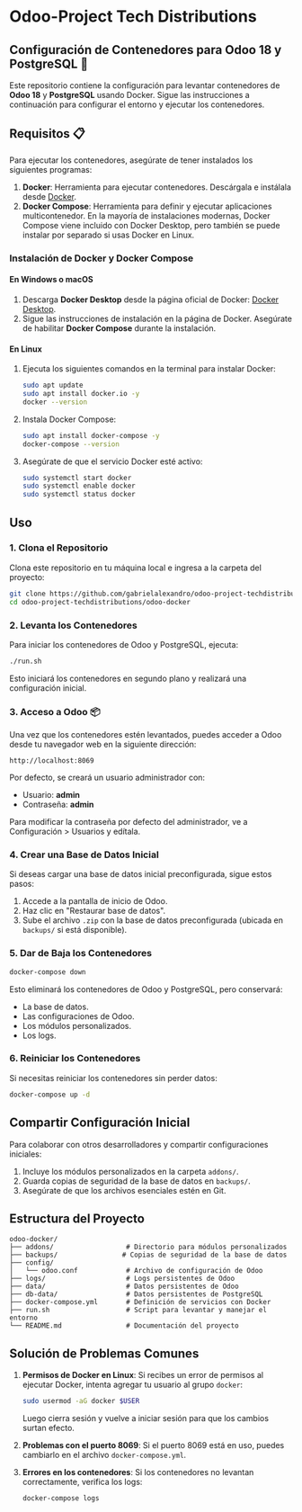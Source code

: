 # Odoo-Project Tech Distributions

## Configuración de Contenedores para Odoo 18 y PostgreSQL 🚀

Este repositorio contiene la configuración para levantar contenedores de **Odoo 18** y **PostgreSQL** usando Docker. Sigue las instrucciones a continuación para configurar el entorno y ejecutar los contenedores.

## Requisitos 📋

Para ejecutar los contenedores, asegúrate de tener instalados los siguientes programas:

1. **Docker**: Herramienta para ejecutar contenedores. Descárgala e instálala desde [Docker](https://www.docker.com/get-started).
2. **Docker Compose**: Herramienta para definir y ejecutar aplicaciones multicontenedor. En la mayoría de instalaciones modernas, Docker Compose viene incluido con Docker Desktop, pero también se puede instalar por separado si usas Docker en Linux.

### Instalación de Docker y Docker Compose

#### En Windows o macOS
1. Descarga **Docker Desktop** desde la página oficial de Docker: [Docker Desktop](https://www.docker.com/products/docker-desktop).
2. Sigue las instrucciones de instalación en la página de Docker. Asegúrate de habilitar **Docker Compose** durante la instalación.

#### En Linux
1. Ejecuta los siguientes comandos en la terminal para instalar Docker:
   ```bash
   sudo apt update
   sudo apt install docker.io -y
   docker --version
   ```
2. Instala Docker Compose:
   ```bash
   sudo apt install docker-compose -y
   docker-compose --version
   ```
3. Asegúrate de que el servicio Docker esté activo:
   ```bash
   sudo systemctl start docker
   sudo systemctl enable docker
   sudo systemctl status docker
   ```

## Uso

### 1. Clona el Repositorio
Clona este repositorio en tu máquina local e ingresa a la carpeta del proyecto:

```bash
git clone https://github.com/gabrielalexandro/odoo-project-techdistributions.git
cd odoo-project-techdistributions/odoo-docker
```

### 2. Levanta los Contenedores

Para iniciar los contenedores de Odoo y PostgreSQL, ejecuta:

```bash
./run.sh
```

Esto iniciará los contenedores en segundo plano y realizará una configuración inicial.

### 3. Acceso a Odoo 📦

Una vez que los contenedores estén levantados, puedes acceder a Odoo desde tu navegador web en la siguiente dirección:

```plaintext
http://localhost:8069
```

Por defecto, se creará un usuario administrador con:
- Usuario: **admin**
- Contraseña: **admin**

Para modificar la contraseña por defecto del administrador, ve a Configuración > Usuarios y edítala.

### 4. Crear una Base de Datos Inicial

Si deseas cargar una base de datos inicial preconfigurada, sigue estos pasos:
1. Accede a la pantalla de inicio de Odoo.
2. Haz clic en "Restaurar base de datos".
3. Sube el archivo `.zip` con la base de datos preconfigurada (ubicada en `backups/` si está disponible).

### 5. Dar de Baja los Contenedores

```bash
docker-compose down
```

Esto eliminará los contenedores de Odoo y PostgreSQL, pero conservará:
- La base de datos.
- Las configuraciones de Odoo.
- Los módulos personalizados.
- Los logs.

### 6. Reiniciar los Contenedores
Si necesitas reiniciar los contenedores sin perder datos:
```bash
docker-compose up -d
```

## Compartir Configuración Inicial

Para colaborar con otros desarrolladores y compartir configuraciones iniciales:
1. Incluye los módulos personalizados en la carpeta `addons/`.
2. Guarda copias de seguridad de la base de datos en `backups/`.
3. Asegúrate de que los archivos esenciales estén en Git.

## Estructura del Proyecto

```plaintext
odoo-docker/
├── addons/                  # Directorio para módulos personalizados
├── backups/                # Copias de seguridad de la base de datos
├── config/
│   └── odoo.conf            # Archivo de configuración de Odoo
├── logs/                    # Logs persistentes de Odoo
├── data/                    # Datos persistentes de Odoo
├── db-data/                 # Datos persistentes de PostgreSQL
├── docker-compose.yml       # Definición de servicios con Docker
├── run.sh                   # Script para levantar y manejar el entorno
└── README.md                # Documentación del proyecto
```

## Solución de Problemas Comunes

1. **Permisos de Docker en Linux**: Si recibes un error de permisos al ejecutar Docker, intenta agregar tu usuario al grupo `docker`:

   ```bash
   sudo usermod -aG docker $USER
   ```

   Luego cierra sesión y vuelve a iniciar sesión para que los cambios surtan efecto.

2. **Problemas con el puerto 8069**: Si el puerto 8069 está en uso, puedes cambiarlo en el archivo `docker-compose.yml`.

3. **Errores en los contenedores**: Si los contenedores no levantan correctamente, verifica los logs:
   ```bash
   docker-compose logs
   ```
